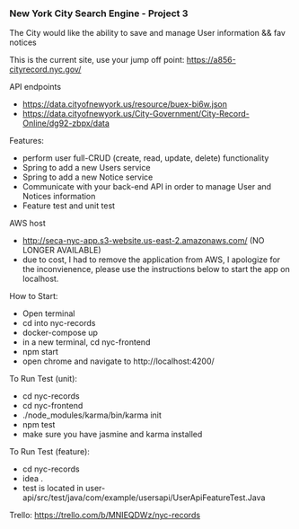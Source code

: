 ### New York City Search Engine - Project 3

The City would like the ability to save and manage User information && fav notices

This is the current site, use your jump off point:
https://a856-cityrecord.nyc.gov/

API endpoints

- https://data.cityofnewyork.us/resource/buex-bi6w.json
- https://data.cityofnewyork.us/City-Government/City-Record-Online/dg92-zbpx/data


Features:
- perform user full-CRUD (create, read, update, delete) functionality
- Spring to add a new Users service
- Spring to add a new Notice service
- Communicate with your back-end API in order to manage User and Notices information
- Feature test and unit test

AWS host 
- http://seca-nyc-app.s3-website.us-east-2.amazonaws.com/ (NO LONGER AVAILABLE)
- due to cost, I had to remove the application from AWS, I apologize for the inconvienence, please use the instructions below to start the app on localhost.

How to Start:
- Open terminal
- cd into nyc-records 
- docker-compose up
- in a new terminal, cd nyc-frontend
- npm start
- open chrome and navigate to http://localhost:4200/

To Run Test (unit):
- cd nyc-records
- cd nyc-frontend
- ./node_modules/karma/bin/karma init
- npm test
- make sure you have jasmine and karma installed

To Run Test (feature):
- cd nyc-records
- idea .
- test is located in user-api/src/test/java/com/example/usersapi/UserApiFeatureTest.Java


Trello:
https://trello.com/b/MNIEQDWz/nyc-records 
